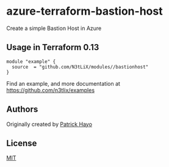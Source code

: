 # azure-terraform-bastion-host

Create a simple Bastion Host in Azure

## Usage in Terraform 0.13
```hcl
module "example" {
  source  = "github.com/N3tLiX/modules//bastionhost"
}
```

Find an example, and more documentation at https://github.com/n3tlix/examples
## Authors

Originally created by [Patrick Hayo](http://github.com/adminph-de)

## License

[MIT](LICENSE)